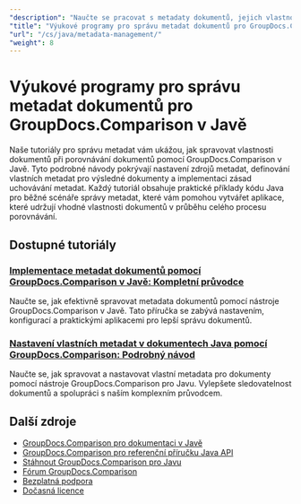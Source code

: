 ```yaml
---
"description": "Naučte se pracovat s metadaty dokumentů, jejich vlastnostmi a konfigurací metadat ve výsledcích porovnání pomocí nástroje GroupDocs.Comparison pro Javu."
"title": "Výukové programy pro správu metadat dokumentů pro GroupDocs.Comparison v Javě"
"url": "/cs/java/metadata-management/"
"weight": 8
---
```


# Výukové programy pro správu metadat dokumentů pro GroupDocs.Comparison v Javě

Naše tutoriály pro správu metadat vám ukážou, jak spravovat vlastnosti dokumentů při porovnávání dokumentů pomocí GroupDocs.Comparison v Javě. Tyto podrobné návody pokrývají nastavení zdrojů metadat, definování vlastních metadat pro výsledné dokumenty a implementaci zásad uchovávání metadat. Každý tutoriál obsahuje praktické příklady kódu Java pro běžné scénáře správy metadat, které vám pomohou vytvářet aplikace, které udržují vhodné vlastnosti dokumentů v průběhu celého procesu porovnávání.

## Dostupné tutoriály

### [Implementace metadat dokumentů pomocí GroupDocs.Comparison v Javě: Kompletní průvodce](./implement-metadata-groupdocs-comparison-java-guide/)
Naučte se, jak efektivně spravovat metadata dokumentů pomocí nástroje GroupDocs.Comparison v Javě. Tato příručka se zabývá nastavením, konfigurací a praktickými aplikacemi pro lepší správu dokumentů.

### [Nastavení vlastních metadat v dokumentech Java pomocí GroupDocs.Comparison: Podrobný návod](./groupdocs-comparison-java-custom-metadata-guide/)
Naučte se, jak spravovat a nastavovat vlastní metadata pro dokumenty pomocí nástroje GroupDocs.Comparison pro Javu. Vylepšete sledovatelnost dokumentů a spolupráci s naším komplexním průvodcem.

## Další zdroje

- [GroupDocs.Comparison pro dokumentaci v Javě](https://docs.groupdocs.com/comparison/java/)
- [GroupDocs.Comparison pro referenční příručku Java API](https://reference.groupdocs.com/comparison/java/)
- [Stáhnout GroupDocs.Comparison pro Javu](https://releases.groupdocs.com/comparison/java/)
- [Fórum GroupDocs.Comparison](https://forum.groupdocs.com/c/comparison)
- [Bezplatná podpora](https://forum.groupdocs.com/)
- [Dočasná licence](https://purchase.groupdocs.com/temporary-license/)